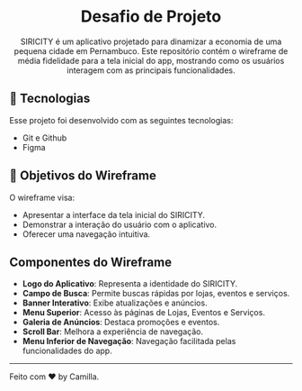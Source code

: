 <h1 align="center"> Desafio de Projeto </h1>

<p align="center">
SIRICITY é um aplicativo projetado para dinamizar a economia de uma pequena cidade em Pernambuco. Este repositório contém o wireframe de média fidelidade para a tela inicial do app, mostrando como os usuários interagem com as principais funcionalidades. <br/>



## 🚀 Tecnologias

Esse projeto foi desenvolvido com as seguintes tecnologias:

- Git e Github
- Figma

## 🔖 Objetivos do Wireframe

O wireframe visa:
- Apresentar a interface da tela inicial do SIRICITY.
- Demonstrar a interação do usuário com o aplicativo.
- Oferecer uma navegação intuitiva.

## Componentes do Wireframe

- **Logo do Aplicativo**: Representa a identidade do SIRICITY.
- **Campo de Busca**: Permite buscas rápidas por lojas, eventos e serviços.
- **Banner Interativo**: Exibe atualizações e anúncios.
- **Menu Superior**: Acesso às páginas de Lojas, Eventos e Serviços.
- **Galeria de Anúncios**: Destaca promoções e eventos.
- **Scroll Bar**: Melhora a experiência de navegação.
- **Menu Inferior de Navegação**: Navegação facilitada pelas funcionalidades do app.

---

Feito com ♥ by Camilla.
